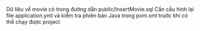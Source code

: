Dữ liệu về movie có trong đường dẫn public/InsertMovie.sql
Cần cấu hình lại file application.yml và kiểm tra phiên bản Java trong pom.xml trước khi có thể chạy được project
